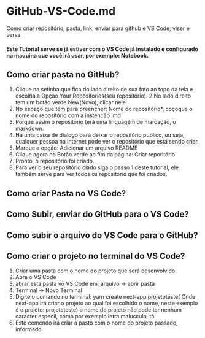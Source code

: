 # GitHub-VS-Code.md
Como criar  repositório, pasta, link, enviar para github e VS Code, viser e versa

#### Este Tutorial serve se já estiver com o VS Code já instalado e configurado na maquina que você irá usar, por exemplo: Notebook.
## Como criar pasta no GitHub?
1. Clique na setinha que fica do lado direito de sua foto ao topo da tela e escolha a Opção Your Repositories(seu repositório).
2.No lado direito tem um botão verde New(Novo), clicar nele 
3. No espaço que tem para preencher: Nome do repositório*, coçoque o nome do repositório com a instenção .md
4. Porque assim o repositório terá uma linguagém de marcação, o markdown.
5. Há uma caixa de dialogo para deixar o repositório publico, ou seja, qualquer pessoa na internet pode ver o repositório que está sendo criar.
6. Marque a opção: Adicionar um arquivo README
7. Clique agora no Botão verde ao fim da página: Criar reporitório.
8. Pronto, o repositório foi criado.
9. Para ver o seu repositório ciado siga o passo 1 deste tutorial, ele também serve para ver todos os repositório que foi criados. 

## Como criar Pasta no VS Code?

## Como Subir, enviar do GitHub para o VS Code?

## Como subir o arquivo do VS Code para o GitHub?

## Como criar o projeto no terminal do VS Code?
1. Criar uma pasta com o nome do projeto que será desenvolvido.
2. Abra o VS Code
3. abrar esta pasta vo VS Code em: arquivo -> abrir pasta
4. Terminal -> Novo Terminal
5. Digite o comando no terminal: yarn create next-app projetoteste( Onde next-app irá criar o projeto ao qual foi escolhido o nome, neste exemplo é o projeto: projetoteste) o nome do projeto não pode ter nenhum caracter especil, como por exemplo letra maiuscula, tá.
6. Este comendo irá criar a pasto com o nome do projeto passado, informado.
